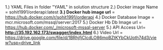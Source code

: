 1.) YAML Files in folder "YAML" in solution structure
2.) Docker image Name = sohit1991/orderapi:latest
**3.) Docker hub image url** = https://hub.docker.com/r/sohit1991/orderapi
4.) Docker Database Image = mcr.microsoft.com/mssql/server:2017
5.) Docker Hb Db Image url = https://hub.docker.com/_/microsoft-mssql-server
5.) API Access Url= **http://35.192.162.173/swagger/index.html**
6.) Video Url = https://drive.google.com/file/d/1BRhjfjClcdLO86moBZtKYbCkUoth74d3/view?usp=drive_link
